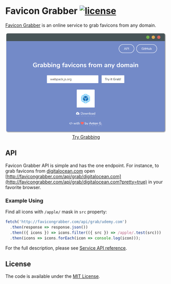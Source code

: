 # Favicon Grabber [![license](https://img.shields.io/dub/l/vibe-d.svg?style=flat-square)](LICENSE)

[Favicon Grabber](http://favicongrabber.com/) is an online service to grab favicons from any domain.

<p align="center">
  <a href="http://favicongrabber.com/" target="_blank">
    <img src="favicongrabber.png" width="800px">
    <br>
    Try Grabbing
  </a>  
</p>

## API

Favicon Grabber API is simple and has the one endpoint. For instance, to grab favicons from [digitalocean.com](https://digitalocean.com/) open [http://favicongrabber.com/api/grab/digitalocean.com](http://favicongrabber.com/api/grab/digitalocean.com?pretty=true) in your favorite browser.

### Example Using

Find all icons with `/apple/` mask in `src` property:

```javascript
fetch('http://favicongrabber.com/api/grab/udemy.com')
  .then(response => response.json())
  .then(({ icons }) => icons.filter(({ src }) => /apple/.test(src)))
  .then(icons => icons.forEach(icon => console.log(icon)));
```

For the full description, please see [Service API reference](docs/API.md).

## License
  
The code is available under the [MIT License](LICENSE).

